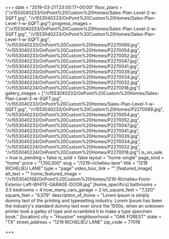 +++
date = "2019-03-21T23:00:17+00:00"
floor_plans = ["/v1553040233/OnPoint%20Custom%20Homes/Sales-Plan-Level-2-w-SQFT.jpg", "/v1553040233/OnPoint%20Custom%20Homes/Sales-Plan-Level-1-w-SQFT.jpg"]
progress_images = ["/v1553040233/OnPoint%20Custom%20Homes/Sales-Plan-Level-2-w-SQFT.jpg", "/v1553040233/OnPoint%20Custom%20Homes/Sales-Plan-Level-1-w-SQFT.jpg", "/v1553040233/OnPoint%20Custom%20Homes/P2270069.jpg", "/v1553040233/OnPoint%20Custom%20Homes/P2270054.jpg", "/v1553040233/OnPoint%20Custom%20Homes/P2270052.jpg", "/v1553040233/OnPoint%20Custom%20Homes/P2270047.jpg", "/v1553040233/OnPoint%20Custom%20Homes/P2270041.jpg", "/v1553040233/OnPoint%20Custom%20Homes/P2270039.jpg", "/v1553040224/OnPoint%20Custom%20Homes/P2270034.jpg", "/v1553040224/OnPoint%20Custom%20Homes/P2270032.jpg", "/v1553040224/OnPoint%20Custom%20Homes/P2270018.jpg"]
gallery_images = ["/v1553040233/OnPoint%20Custom%20Homes/Sales-Plan-Level-2-w-SQFT.jpg", "/v1553040233/OnPoint%20Custom%20Homes/Sales-Plan-Level-1-w-SQFT.jpg", "/v1553040233/OnPoint%20Custom%20Homes/P2270069.jpg", "/v1553040233/OnPoint%20Custom%20Homes/P2270054.jpg", "/v1553040233/OnPoint%20Custom%20Homes/P2270052.jpg", "/v1553040233/OnPoint%20Custom%20Homes/P2270047.jpg", "/v1553040233/OnPoint%20Custom%20Homes/P2270041.jpg", "/v1553040233/OnPoint%20Custom%20Homes/P2270039.jpg", "/v1553040224/OnPoint%20Custom%20Homes/P2270034.jpg", "/v1553040224/OnPoint%20Custom%20Homes/P2270032.jpg", "/v1553040224/OnPoint%20Custom%20Homes/P2270018.jpg"]
is_on_sale = true
is_pending = false
is_sold = false
layout = "home-single"
page_kind = "home"
price = "1,100,000"
slug = "/1219-richelieu-lane"
title = "1219 RICHELIEU LANE"
type = "page"
video_tour_link = ""
[featured_image]
alt_text = ""
home_featured_image = "/v1553040158/OnPoint%20Custom%20Homes/1219-Richelieu-Front-Exterior-Left-WHITE-GARAGE-DOOR.jpg"
[home_specifics]
bathrooms = 3.5
bedrooms = 4
how_many_cars_garage = 2
lot_square_feet = "7,320"
square_feet = "4,079"
description_of_home = "Lorem Ipsum is simply dummy text of the printing and typesetting industry. Lorem Ipsum has been the industry's standard dummy text ever since the 1500s, when an unknown printer took a galley of type and scrambled it to make a type specimen book."
[location]
city = "Houston"
neighboorhood = "OAK FOREST"
state = "TX"
street_address = "1219 RICHELIEU LANE"
zip_code = 77018

+++
